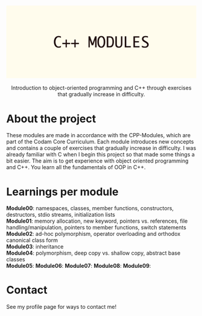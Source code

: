 <div align="center">
  <img src="img/C++_MODULES.png" alt="logo" width="1000" height="auto" />
  <p>Introduction to object-oriented programming and C++ through exercises that gradually increase in difficulty.</p>
</div>

# About the project
These modules are made in accordance with the CPP-Modules, which are part of the Codam Core Curriculum. Each module introduces new concepts and contains a couple of exercises that gradually increase in difficulty. I was already familiar with C when I begin this project so that made some things a bit easier. The aim is to get experience with object oriented programming and C++. You learn all the fundamentals of OOP in C++.<br>

# Learnings per module <br>
**Module00**: namespaces, classes, member functions, constructors, destructors, stdio streams, initialization lists <br>
**Module01**: memory allocation, new keyword, pointers vs. references, file handling/manipulation, pointers to member functions, switch statements <br>
**Module02**: ad-hoc polymorphism, operator overloading and orthodox canonical class form <br>
**Module03**: inheritance <br>
**Module04**: polymorphism, deep copy vs. shallow copy, abstract base classes <br>
**Module05**:
**Module06**:
**Module07**:
**Module08**:
**Module09**:

# Contact
See my profile page for ways to contact me!
